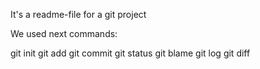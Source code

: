 It's a readme-file for a git project

We used next commands:

git init
git add
git commit
git status
git blame
git log
git diff

